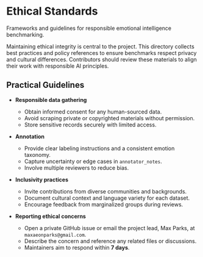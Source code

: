 # Ethical Standards

Frameworks and guidelines for responsible emotional intelligence benchmarking.

Maintaining ethical integrity is central to the project. This directory collects best practices and policy references to ensure benchmarks respect privacy and cultural differences. Contributors should review these materials to align their work with responsible AI principles.

## Practical Guidelines

- **Responsible data gathering**
  - Obtain informed consent for any human-sourced data.
  - Avoid scraping private or copyrighted materials without permission.
  - Store sensitive records securely with limited access.

- **Annotation**
  - Provide clear labeling instructions and a consistent emotion taxonomy.
  - Capture uncertainty or edge cases in `annotator_notes`.
  - Involve multiple reviewers to reduce bias.

- **Inclusivity practices**
  - Invite contributions from diverse communities and backgrounds.
  - Document cultural context and language variety for each dataset.
  - Encourage feedback from marginalized groups during reviews.

- **Reporting ethical concerns**
  - Open a private GitHub issue or email the project lead, Max Parks, at `maxaeonparks@gmail.com`.
  - Describe the concern and reference any related files or discussions.
  - Maintainers aim to respond within **7 days**.
